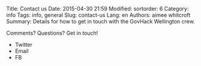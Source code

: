 Title: Contact us
Date: 2015-04-30 21:59
Modified:
sortorder: 6
Category: info
Tags: info, general
Slug: contact-us
Lang: en
Authors: aimee whitcroft
Summary: Details for how to get in touch with the GovHack Wellington crew.

Comments? Questions? Get in touch!

* Twitter
* Email
* FB
